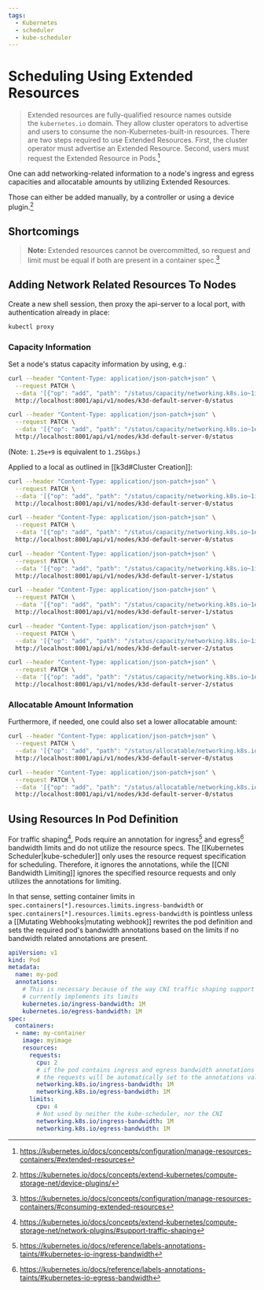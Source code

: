 ```yaml
---
tags:
  - Kubernetes
  - scheduler
  - kube-scheduler
---
```


# Scheduling Using Extended Resources

> Extended resources are fully-qualified resource names outside the `kubernetes.io` domain. They allow cluster operators to advertise and users to consume the non-Kubernetes-built-in resources.
> There are two steps required to use Extended Resources. First, the cluster operator must advertise an Extended Resource. Second, users must request the Extended Resource in Pods.[^1]

[^1]: <https://kubernetes.io/docs/concepts/configuration/manage-resources-containers/#extended-resources>

One can add networking-related information to a node's ingress and egress capacities and allocatable amounts by utilizing Extended Resources.

Those can either be added manually, by a controller or using a device plugin.[^6]

## Shortcomings

> **Note:** Extended resources cannot be overcommitted, so request and limit must be equal if both are present in a container spec.[^5]

## Adding Network Related Resources To Nodes

Create a new shell session, then proxy the api-server to a local port, with authentication already in place:

```bash
kubectl proxy
```

### Capacity Information

Set a node's status capacity information by using, e.g.:

```bash
curl --header "Content-Type: application/json-patch+json" \
  --request PATCH \
  --data '[{"op": "add", "path": "/status/capacity/networking.k8s.io~1ingress-bandwidth", "value": "1.25e+9"}]' \
  http://localhost:8001/api/v1/nodes/k3d-default-server-0/status

curl --header "Content-Type: application/json-patch+json" \
  --request PATCH \
  --data '[{"op": "add", "path": "/status/capacity/networking.k8s.io~1egress-bandwidth", "value": "1.25e+9"}]' \
  http://localhost:8001/api/v1/nodes/k3d-default-server-0/status
```

(Note: `1.25e+9` is equivalent to `1.25Gbps`.)

Applied to a local as outlined in [[k3d#Cluster Creation]]:

```bash
curl --header "Content-Type: application/json-patch+json" \
  --request PATCH \
  --data '[{"op": "add", "path": "/status/capacity/networking.k8s.io~1ingress-bandwidth", "value": "1.25e+9"}]' \
  http://localhost:8001/api/v1/nodes/k3d-default-server-0/status

curl --header "Content-Type: application/json-patch+json" \
  --request PATCH \
  --data '[{"op": "add", "path": "/status/capacity/networking.k8s.io~1egress-bandwidth", "value": "1.25e+9"}]' \
  http://localhost:8001/api/v1/nodes/k3d-default-server-0/status

curl --header "Content-Type: application/json-patch+json" \
  --request PATCH \
  --data '[{"op": "add", "path": "/status/capacity/networking.k8s.io~1ingress-bandwidth", "value": "1.25e+9"}]' \
  http://localhost:8001/api/v1/nodes/k3d-default-server-1/status

curl --header "Content-Type: application/json-patch+json" \
  --request PATCH \
  --data '[{"op": "add", "path": "/status/capacity/networking.k8s.io~1egress-bandwidth", "value": "1.25e+9"}]' \
  http://localhost:8001/api/v1/nodes/k3d-default-server-1/status

curl --header "Content-Type: application/json-patch+json" \
  --request PATCH \
  --data '[{"op": "add", "path": "/status/capacity/networking.k8s.io~1ingress-bandwidth", "value": "1.25e+9"}]' \
  http://localhost:8001/api/v1/nodes/k3d-default-server-2/status

curl --header "Content-Type: application/json-patch+json" \
  --request PATCH \
  --data '[{"op": "add", "path": "/status/capacity/networking.k8s.io~1egress-bandwidth", "value": "1.25e+9"}]' \
  http://localhost:8001/api/v1/nodes/k3d-default-server-2/status
```

### Allocatable Amount Information

Furthermore, if needed, one could also set a lower allocatable amount:

```bash
curl --header "Content-Type: application/json-patch+json" \
  --request PATCH \
  --data '[{"op": "add", "path": "/status/allocatable/networking.k8s.io~1ingress-bandwidth", "value": "1e+9"}]' \
  http://localhost:8001/api/v1/nodes/k3d-default-server-0/status

curl --header "Content-Type: application/json-patch+json" \
  --request PATCH \
  --data '[{"op": "add", "path": "/status/allocatable/networking.k8s.io~1egress-bandwidth", "value": "1e+9"}]' \
  http://localhost:8001/api/v1/nodes/k3d-default-server-0/status
```

## Using Resources In Pod Definition

For traffic shaping[^2], Pods require an annotation for ingress[^3] and egress[^4] bandwidth limits and do not utilize the resource specs.
The [[Kubernetes Scheduler|kube-scheduler]] only uses the resource request specification for scheduling.
Therefore, it ignores the annotations, while the [[CNI Bandwidth Limiting]] ignores the specified resource requests and only utilizes the annotations for limiting.

In that sense, setting container limits in `spec.containers[*].resources.limits.ingress-bandwidth` or `spec.containers[*].resources.limits.egress-bandwidth` is pointless unless a [[Mutating Webhooks|mutating webhook]] rewrites the pod definition and sets the required pod's bandwidth annotations based on the limits if no bandwidth related annotations are present.

```yaml
apiVersion: v1
kind: Pod
metadata:
  name: my-pod
  annotations:
    # This is necessary because of the way CNI traffic shaping support
    # currently implements its limits
    kubernetes.io/ingress-bandwidth: 1M
    kubernetes.io/egress-bandwidth: 1M
spec:
  containers:
  - name: my-container
    image: myimage
    resources:
      requests:
        cpu: 2
        # if the pod contains ingress and egress bandwidth annotations
        # the requests will be automatically set to the annotations values
        networking.k8s.io/ingress-bandwidth: 1M
        networking.k8s.io/egress-bandwidth: 1M
      limits:
        cpu: 4
        # Not used by neither the kube-scheduler, nor the CNI
        networking.k8s.io/ingress-bandwidth: 1M
        networking.k8s.io/egress-bandwidth: 1M
```

[^2]: <https://kubernetes.io/docs/concepts/extend-kubernetes/compute-storage-net/network-plugins/#support-traffic-shaping>
[^3]: <https://kubernetes.io/docs/reference/labels-annotations-taints/#kubernetes-io-ingress-bandwidth>
[^4]: <https://kubernetes.io/docs/reference/labels-annotations-taints/#kubernetes-io-egress-bandwidth>
[^5]: <https://kubernetes.io/docs/concepts/configuration/manage-resources-containers/#consuming-extended-resources>
[^6]: <https://kubernetes.io/docs/concepts/extend-kubernetes/compute-storage-net/device-plugins/>
